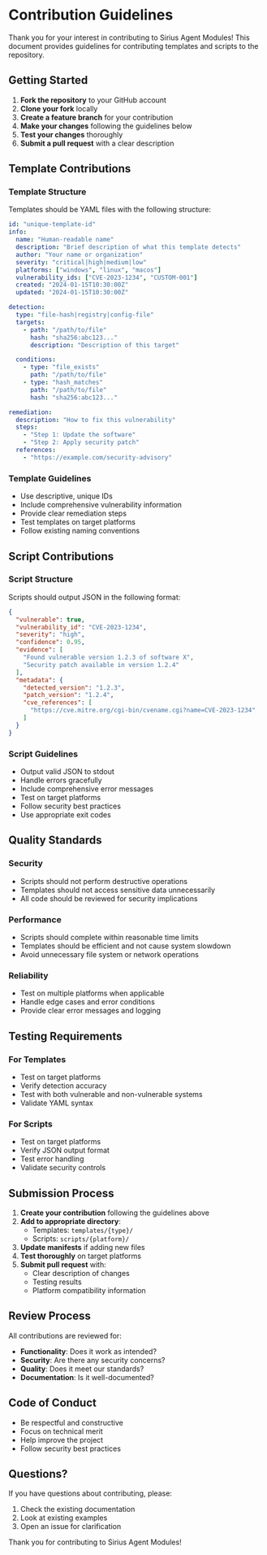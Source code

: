 # Contribution Guidelines

Thank you for your interest in contributing to Sirius Agent Modules! This document provides guidelines for contributing templates and scripts to the repository.

## Getting Started

1. **Fork the repository** to your GitHub account
2. **Clone your fork** locally
3. **Create a feature branch** for your contribution
4. **Make your changes** following the guidelines below
5. **Test your changes** thoroughly
6. **Submit a pull request** with a clear description

## Template Contributions

### Template Structure

Templates should be YAML files with the following structure:

```yaml
id: "unique-template-id"
info:
  name: "Human-readable name"
  description: "Brief description of what this template detects"
  author: "Your name or organization"
  severity: "critical|high|medium|low"
  platforms: ["windows", "linux", "macos"]
  vulnerability_ids: ["CVE-2023-1234", "CUSTOM-001"]
  created: "2024-01-15T10:30:00Z"
  updated: "2024-01-15T10:30:00Z"

detection:
  type: "file-hash|registry|config-file"
  targets:
    - path: "/path/to/file"
      hash: "sha256:abc123..."
      description: "Description of this target"

  conditions:
    - type: "file_exists"
      path: "/path/to/file"
    - type: "hash_matches"
      path: "/path/to/file"
      hash: "sha256:abc123..."

remediation:
  description: "How to fix this vulnerability"
  steps:
    - "Step 1: Update the software"
    - "Step 2: Apply security patch"
  references:
    - "https://example.com/security-advisory"
```

### Template Guidelines

- Use descriptive, unique IDs
- Include comprehensive vulnerability information
- Provide clear remediation steps
- Test templates on target platforms
- Follow existing naming conventions

## Script Contributions

### Script Structure

Scripts should output JSON in the following format:

```json
{
  "vulnerable": true,
  "vulnerability_id": "CVE-2023-1234",
  "severity": "high",
  "confidence": 0.95,
  "evidence": [
    "Found vulnerable version 1.2.3 of software X",
    "Security patch available in version 1.2.4"
  ],
  "metadata": {
    "detected_version": "1.2.3",
    "patch_version": "1.2.4",
    "cve_references": [
      "https://cve.mitre.org/cgi-bin/cvename.cgi?name=CVE-2023-1234"
    ]
  }
}
```

### Script Guidelines

- Output valid JSON to stdout
- Handle errors gracefully
- Include comprehensive error messages
- Test on target platforms
- Follow security best practices
- Use appropriate exit codes

## Quality Standards

### Security

- Scripts should not perform destructive operations
- Templates should not access sensitive data unnecessarily
- All code should be reviewed for security implications

### Performance

- Scripts should complete within reasonable time limits
- Templates should be efficient and not cause system slowdown
- Avoid unnecessary file system or network operations

### Reliability

- Test on multiple platforms when applicable
- Handle edge cases and error conditions
- Provide clear error messages and logging

## Testing Requirements

### For Templates

- Test on target platforms
- Verify detection accuracy
- Test with both vulnerable and non-vulnerable systems
- Validate YAML syntax

### For Scripts

- Test on target platforms
- Verify JSON output format
- Test error handling
- Validate security controls

## Submission Process

1. **Create your contribution** following the guidelines above
2. **Add to appropriate directory**:
   - Templates: `templates/{type}/`
   - Scripts: `scripts/{platform}/`
3. **Update manifests** if adding new files
4. **Test thoroughly** on target platforms
5. **Submit pull request** with:
   - Clear description of changes
   - Testing results
   - Platform compatibility information

## Review Process

All contributions are reviewed for:

- **Functionality**: Does it work as intended?
- **Security**: Are there any security concerns?
- **Quality**: Does it meet our standards?
- **Documentation**: Is it well-documented?

## Code of Conduct

- Be respectful and constructive
- Focus on technical merit
- Help improve the project
- Follow security best practices

## Questions?

If you have questions about contributing, please:

1. Check the existing documentation
2. Look at existing examples
3. Open an issue for clarification

Thank you for contributing to Sirius Agent Modules!
